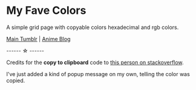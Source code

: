 <h1>My Fave Colors</h1>
A simple grid page with copyable colors hexadecimal and rgb colors.<p>
  
  <a href="https://todorokiscute.tumblr.com/" target="_blank">Main Tumblr</a> | <a href="https://bishonenlover.tumblr.com" target="_blank">Anime Blog</a>
  
  
  ------ ☆ ------
  
  Credits for the <b>copy to clipboard</b> code to <a href="https://stackoverflow.com/a/45071444" target="_blank">this person on stackoverflow</a>. <p>I've just added a kind of popup message on my own, telling the color was copied.
